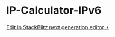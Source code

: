 # IP-Calculator-IPv6

[Edit in StackBlitz next generation editor ⚡️](https://stackblitz.com/~/github.com/coinstar037/IP-Calculator-IPv6)